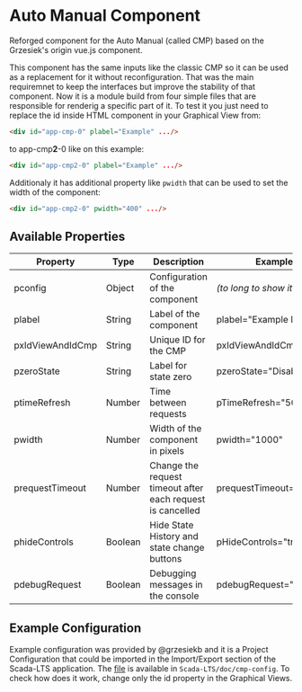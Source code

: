 # Auto Manual Component

Reforged component for the Auto Manual (called CMP) based on the Grzesiek's origin vue.js component.

This component has the same inputs like the classic CMP so it can be used as a replacement for it without reconfiguration. That was the main requiremnet to keep the 
interfaces but improve the stability of that component. Now it is a module build from four simple files that are responsible for renderig a specific part of it. To test it you just need to replace the id inside HTML component in your Graphical View from:
```html
<div id="app-cmp-0" plabel="Example" .../>
```
to app-cmp**2**-0 like on this example:
```html
<div id="app-cmp2-0" plabel="Example" .../>
```
Additionaly it has additional property like `pwidth` that can be used to set the width of the component: 
```html
<div id="app-cmp2-0" pwidth="400" .../>
```

## Available Properties

| Property | Type | Description | Example |
| --- | --- | --- | --- |
| pconfig | Object | Configuration of the component | *(to long to show it here)* |
| plabel | String | Label of the component | plabel="Example label" |
| pxIdViewAndIdCmp | String | Unique ID for the CMP | pxIdViewAndIdCmp="10" |
| pzeroState | String | Label for state zero | pzeroState="Disabled" |
| ptimeRefresh | Number | Time between requests | pTimeRefresh="5000" |
| pwidth | Number | Width of the component in pixels | pwidth="1000" |
| prequestTimeout | Number | Change the request timeout after each request is cancelled | prequestTimeout="10000" |
| phideControls | Boolean | Hide State History and state change buttons | pHideControls="true" |
| pdebugRequest | Boolean | Debugging messages in the console | pdebugRequest="true" |

## Example Configuration
Example configuration was provided by @grzesiekb and it is a Project Configuration that
could be imported in the Import/Export section of the Scada-LTS application. The [file](../../../../../doc/cmp-config/cmp-config-prj.zip) is available in `Scada-LTS/doc/cmp-config`. To check how does it work, change only the id property in the Graphical Views. 